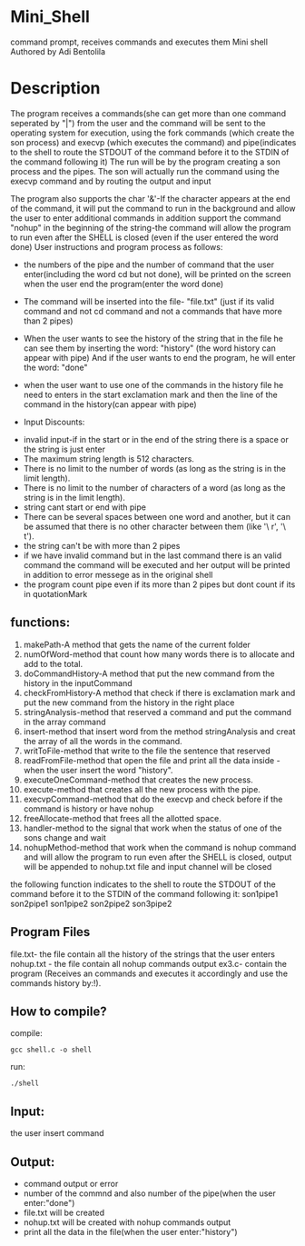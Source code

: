 # Mini_Shell
command prompt, receives commands and executes them
Mini shell
Authored by Adi Bentolila

# Description
 The program receives a commands(she can get more than one command seperated by "|") from the user and the command will be sent to the operating system for execution,
 using the fork commands (which create the son process) and execvp (which executes the command)
 and pipe(indicates to the shell to route the STDOUT of the command before it to the STDIN of the command following it)
 The run will be by the program creating a son process and the pipes.
 The son will actually run the command using the execvp command and by routing the output and input

 The program also supports the char '&'-If the character appears at the end of the command, it will put the command to run in the background
 and allow the user to enter additional commands
 in addition support the command "nohup" in the beginning of the string-the command will allow the program to run even after the SHELL is closed (even if the user entered the word done)
 User instructions and program process as follows:
- the numbers of the pipe and the number of command that the user enter(including the word cd but not done),
 will be printed on the screen when the user end the program(enter the word done)
- The command will be inserted into the file- "file.txt" (just if its valid command and not cd command and not a commands that have more than 2 pipes)
- When the user wants to see the history of the string that in the file he can see them by inserting the word: "history"
 (the word history can appear with pipe)
 And if the user wants to end the program, he will enter the word: "done"
- when the user want to use one of the commands in the history file he need to enters in the start exclamation mark and then the line of the command in the history(can appear with pipe)


- Input Discounts:
 * invalid input-if in the start or in the end of the string there is a space or the string is just enter
 * The maximum string length is 512 characters.
 * There is no limit to the number of words (as long as the string is in the limit length).
 * There is no limit to the number of characters of a word (as long as the string is in the limit length).
 * string cant start or end with pipe
 * There can be several spaces between one word and another, but it can be assumed that there is no other character between them (like '\ r', '\ t').
 * the string can't be with more than 2 pipes
 * if we have invalid command but in the last command there is an valid command the command will be executed and her output will be printed in addition to error messege
  as in the original shell
 * the program count pipe even if its more than 2 pipes but dont count if its in quotationMark

## functions:
1. makePath-A method that gets the name of the current folder
2. numOfWord-method that count how many words there is to allocate and add to the total.
3. doCommandHistory-A method that put the new command from the history in the inputCommand
4. checkFromHistory-A method that check if there is exclamation mark and put the new command from the history in the right place
5. stringAnalysis-method that reserved a command and put the command in the array command
6. insert-method that insert word from the method stringAnalysis and creat the array of all the words in the command.
7. writToFile-method that write to the file the sentence that reserved
8. readFromFile-method that open the file and print all the data inside - when the user insert the word "history".
9. executeOneCommand-method that creates the new process.
10. execute-method that creates all the new process with the pipe.
11. execvpCommand-method that do the execvp and check before if the command is history or have nohup
12. freeAllocate-method that frees all the allotted space.
13. handler-method to the signal that work when the status of one of the sons change and wait
14. nohupMethod-method that work when the command is nohup command and will allow the program to run even after the SHELL is closed, output will be appended to nohup.txt file and input channel will be closed

the following function  indicates to the shell to route the STDOUT of the command before it to the STDIN of the command following it:
son1pipe1
son2pipe1
son1pipe2
son2pipe2
son3pipe2


## Program Files
file.txt- the file contain all the history of the strings that the user enters
nohup.txt - the file contain all nohup commands output
ex3.c- contain the program (Receives an commands and executes it accordingly and use the commands history by:!).

## How to compile?
compile: 
```[bash]
gcc shell.c -o shell
```
run:
```[bash]
./shell
```

## Input:
the user insert command

## Output:
- command output or error
- number of the commnd and also number of the pipe(when the user enter:"done")
- file.txt will be created
- nohup.txt will be created with nohup commands output
- print all the data in the file(when the user enter:"history")
